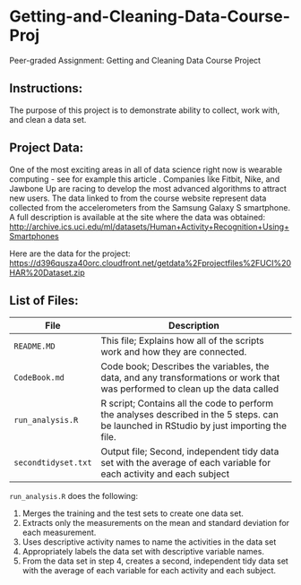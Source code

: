 # Getting-and-Cleaning-Data-Course-Proj
Peer-graded Assignment: Getting and Cleaning Data Course Project

## Instructions:
The purpose of this project is to demonstrate ability to collect, work with, and clean a data set.

## Project Data: 
One of the most exciting areas in all of data science right now is wearable computing - see for example this article . Companies like Fitbit, Nike, and Jawbone Up are racing to develop the most advanced algorithms to attract new users. The data linked to from the course website represent data collected from the accelerometers from the Samsung Galaxy S smartphone. A full description is available at the site where the data was obtained:
http://archive.ics.uci.edu/ml/datasets/Human+Activity+Recognition+Using+Smartphones

Here are the data for the project:
https://d396qusza40orc.cloudfront.net/getdata%2Fprojectfiles%2FUCI%20HAR%20Dataset.zip

## List of Files:
File | Description
------------ | -------------
`README.MD` | This file; Explains how all of the scripts work and how they are connected.
`CodeBook.md` | Code book; Describes the variables, the data, and any transformations or work that was performed to clean up the data called 
`run_analysis.R` | R script; Contains all the code to perform the analyses described in the 5 steps.  can be launched in RStudio by just importing the file.
`secondtidyset.txt` | Output file; Second, independent tidy data set with the average of each variable for each activity and each subject

`run_analysis.R` does the following:
1. Merges the training and the test sets to create one data set.
1. Extracts only the measurements on the mean and standard deviation for each measurement.
1. Uses descriptive activity names to name the activities in the data set
1. Appropriately labels the data set with descriptive variable names.
1. From the data set in step 4, creates a second, independent tidy data set with the average of each variable for each activity and each subject.

